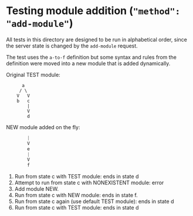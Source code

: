 # Testing module addition (`"method": "add-module"`)

All tests in this directory are designed to be run in alphabetical
order, since the server state is changed by the `add-module` request.

The test uses the `a-to-f` definition but some syntax and rules from
the definition were moved into a new module that is added dynamically.

Original TEST module:
```
      a
     / \
    V   V
    b   c
        |
        V
        d
```

NEW module added on the fly:

```     d
        |
        V
        e
        |
        V
        f
```

1. Run from state c with TEST module: ends in state d
2. Attempt to run from state c with NONEXISTENT module: error
3. Add module NEW.
4. Run from state c with NEW module: ends in state f.
5. Run from state c again (use default TEST module): ends in state d
6. Run from state c with TEST module: ends in state d
